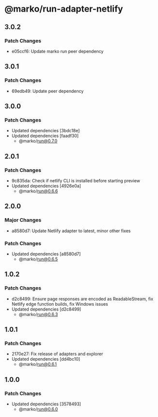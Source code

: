 # @marko/run-adapter-netlify

## 3.0.2

### Patch Changes

- e05ccf6: Update marko run peer dependency

## 3.0.1

### Patch Changes

- 69edb49: Update peer dependency

## 3.0.0

### Patch Changes

- Updated dependencies [3bdc18e]
- Updated dependencies [faadf30]
  - @marko/run@0.7.0

## 2.0.1

### Patch Changes

- 9c835da: Check if netlify CLI is installed before starting preview
- Updated dependencies [4926e0a]
  - @marko/run@0.6.6

## 2.0.0

### Major Changes

- a8580d7: Update Netlify adapter to latest, minor other fixes

### Patch Changes

- Updated dependencies [a8580d7]
  - @marko/run@0.6.5

## 1.0.2

### Patch Changes

- d2c8499: Ensure page responses are encoded as ReadableStream, fix Netlify edge function builds, fix Windows issues
- Updated dependencies [d2c8499]
  - @marko/run@0.6.3

## 1.0.1

### Patch Changes

- 2170e27: Fix release of adapters and explorer
- Updated dependencies [dd4bc10]
  - @marko/run@0.6.1

## 1.0.0

### Patch Changes

- Updated dependencies [3578493]
  - @marko/run@0.6.0
